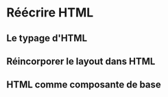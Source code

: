 # Réécrire HTML

## Le typage d'HTML

## Réincorporer le layout dans HTML

## HTML comme composante de base



